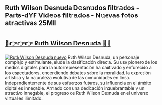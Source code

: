 ## Ruth Wilson Desnuda D𝚎sn𝚞dos filtr𝚊dos - Parts-dYF Vid𝚎os filtr𝚊dos - N𝚞evas f𝚘tos atr𝚊ctivas 25MII

# <h2><a href="http://mb71u2e.tromn.icu/?c=Ruth+Wilson+Desnuda">🔗👉👉👉 Ruth Wilson Desnuda 🔗🔗</a></h2>

[![Ruth Wilson Desnuda nuevo](https://i.imgur.com/pEAQMta.gif)](http://mb71u2e.tromn.icu/?c=Ruth+Wilson+Desnuda)
Ruth Wilson Desnuda, un personaje complejo y estimulante, elude la clasificación directa. Su uso pionero de los medios digitales para la autorrepresentación ha cautivado y enfurecido a los espectadores, encendiendo debates sobre la moralidad, la expresión artística y la naturaleza evolutiva de las comunidades en línea. Independientemente de sus esfuerzos futuros, su influencia en el ámbito digital es innegable. Armado con una dedicación inquebrantable y un atractivo innegable, el progreso de Ruth Wilson Desnuda en el universo virtual es ilimitado.
